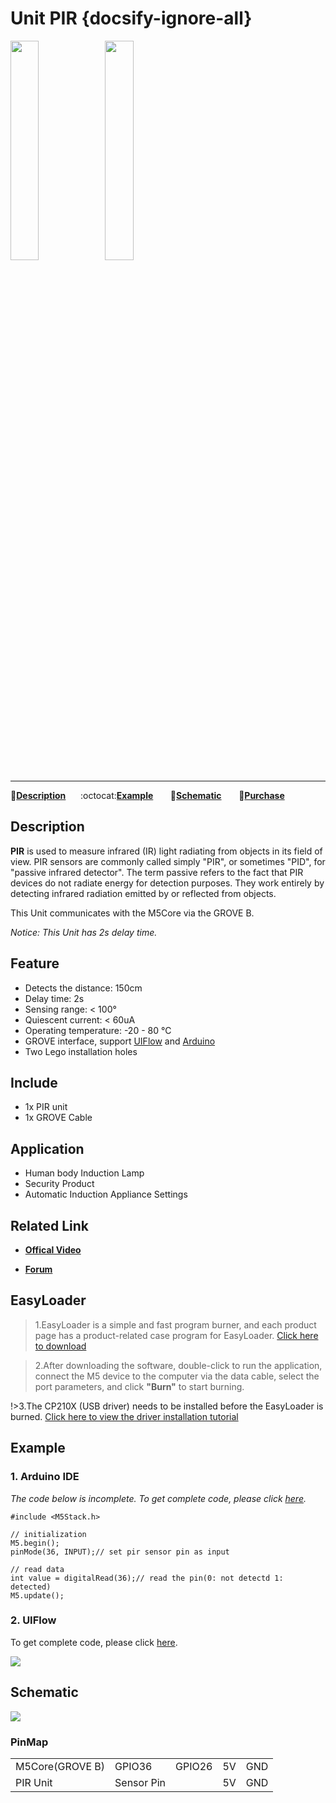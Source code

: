# Unit PIR {docsify-ignore-all}

<img src="assets/img/product_pics/unit/M5GO_Unit_pir.png" width="30%" height="30%"><img src="assets/img/product_pics/unit/unit_pir_grove_b.png" width="30%" height="30%">

***

:memo:**[Description](#Description)**&nbsp;&nbsp;&nbsp;&nbsp;&nbsp;&nbsp;:octocat:**[Example](#Example)**&nbsp;&nbsp;&nbsp;&nbsp;&nbsp;&nbsp; :electric_plug:**[Schematic](#Schematic)** &nbsp;&nbsp;&nbsp;&nbsp;&nbsp;&nbsp;🛒**[Purchase](https://www.aliexpress.com/store/product/M5Stack-Official-Mini-PIR-Sensor-Human-Body-Infrared-PIR-Motion-Sensor-Detector-Module-GPIO-GROVE-Connector/3226069_32931794651.html?spm=a2g1y.12024536.productList_5885013.subject_19)**

## Description

**PIR** is used to measure infrared (IR) light radiating from objects in its field of view. PIR sensors are commonly called simply "PIR", or sometimes "PID", for "passive infrared detector". The term passive refers to the fact that PIR devices do not radiate energy for detection purposes. They work entirely by detecting infrared radiation emitted by or reflected from objects.

This Unit communicates with the M5Core via the GROVE B.

*Notice: This Unit has 2s delay time.*

## Feature

- Detects the distance: 150cm
- Delay time: 2s
- Sensing range: < 100°
- Quiescent current: < 60uA
- Operating temperature: -20 - 80 °C
- GROVE interface, support [UIFlow](http://flow.m5stack.com) and [Arduino](http://www.arduino.cc)
- Two Lego installation holes

## Include

- 1x PIR unit
- 1x GROVE Cable

## Application

- Human body Induction Lamp
- Security Product
- Automatic Induction Appliance Settings

## Related Link

- **[Offical Video](https://www.youtube.com/channel/UCozgFVglWYQXbvTmGyS739w)**

- **[Forum](http://forum.m5stack.com/)**


## EasyLoader

>1.EasyLoader is a simple and fast program burner, and each product page has a product-related case program for EasyLoader.
[Click here to download](https://m5stack.oss-cn-shenzhen.aliyuncs.com/EasyLoader/Unit/EasyLoader_PIR.exe)

>2.After downloading the software, double-click to run the application, connect the M5 device to the computer via the data cable, select the port parameters, and click **"Burn"** to start burning.

!>3.The CP210X (USB driver) needs to be installed before the EasyLoader is burned. [Click here to view the driver installation tutorial](en/related_documents/establish_serial_connection)

## Example

### 1. Arduino IDE

*The code below is incomplete. To get complete code, please click [here](https://github.com/m5stack/M5-ProductExampleCodes/tree/master/Unit/PIR/Arduino).*

```arduino
#include <M5Stack.h>

// initialization
M5.begin();
pinMode(36, INPUT);// set pir sensor pin as input

// read data
int value = digitalRead(36);// read the pin(0: not detectd 1: detected)
M5.update();
```

### 2. UIFlow

To get complete code, please click [here](https://github.com/m5stack/M5-ProductExampleCodes/tree/master/Unit/PIR/UIFlow).

<img src="assets/img/product_pics/unit/unit_example/PIR/example_unit_pir_03.png">

## Schematic

<img src="assets/img/product_pics/unit/pir_sch.JPG">

### PinMap

<table>
 <tr><td>M5Core(GROVE B)</td><td>GPIO36</td><td>GPIO26</td><td>5V</td><td>GND</td></tr>
 <tr><td>PIR Unit</td><td>Sensor Pin</td><td> </td><td>5V</td><td>GND</td></tr>
</table>